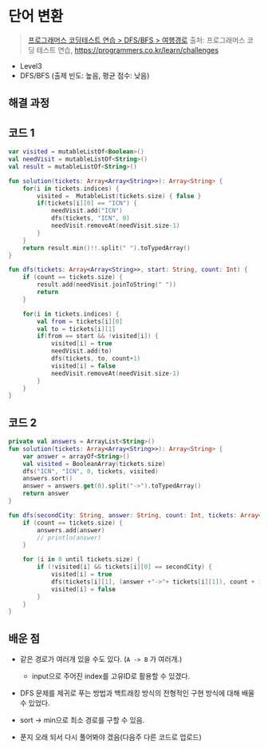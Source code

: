 # 단어 변환

> [프로그래머스 코딩테스트 연습 > DFS/BFS > 여행경로](https://programmers.co.kr/learn/courses/30/lessons/43164)
> 출처: 프로그래머스 코딩 테스트 연습, https://programmers.co.kr/learn/challenges

- Level3
- DFS/BFS (출제 빈도: 높음, 평균 점수: 낮음)

## 해결 과정

## 코드 1

```kotlin
var visited = mutableListOf<Boolean>()
val needVisit = mutableListOf<String>()
val result = mutableListOf<String>()

fun solution(tickets: Array<Array<String>>): Array<String> {
    for(i in tickets.indices) {
        visited =  MutableList(tickets.size) { false }
        if(tickets[i][0] == "ICN") {
            needVisit.add("ICN")
            dfs(tickets, "ICN", 0)
            needVisit.removeAt(needVisit.size-1)
        }
    }
    return result.min()!!.split(" ").toTypedArray()
}

fun dfs(tickets: Array<Array<String>>, start: String, count: Int) {
    if (count == tickets.size) {
        result.add(needVisit.joinToString(" "))
        return
    }

    for(i in tickets.indices) {
        val from = tickets[i][0]
        val to = tickets[i][1]
        if(from == start && !visited[i]) {
            visited[i] = true
            needVisit.add(to)
            dfs(tickets, to, count+1)
            visited[i] = false
            needVisit.removeAt(needVisit.size-1)
        }
    }
}
```

## 코드 2
```kotlin
private val answers = ArrayList<String>()
fun solution(tickets: Array<Array<String>>): Array<String> {
    var answer = arrayOf<String>()
    val visited = BooleanArray(tickets.size)
    dfs("ICN", "ICN", 0, tickets, visited)
    answers.sort()
    answer = answers.get(0).split("->").toTypedArray()
    return answer
}

fun dfs(secondCity: String, answer: String, count: Int, tickets: Array<Array<String>>, visited: BooleanArray) {
    if (count == tickets.size) { 
        answers.add(answer)
        // println(answer)
    }

    for (i in 0 until tickets.size) {
        if (!visited[i] && tickets[i][0] == secondCity) {
            visited[i] = true
            dfs(tickets[i][1], (answer +"->"+ tickets[i][1]), count + 1, tickets, visited)
            visited[i] = false
        }
    }
}
```

## 배운 점

- 같은 경로가 여러개 있을 수도 있다. (`A -> B` 가 여러개.)

  - input으로 주어진 index를 고유ID로 활용할 수 있겠다.

- DFS 문제를 제귀로 푸는 방법과 백트래킹 방식의 전형적인 구현 방식에 대해 배울 수 있었다.
- sort -> min으로 최소 경로를 구할 수 있음.
- 푼지 오래 되서 다시 풀어봐야 겠음(다음주 다른 코드로 업로드)
